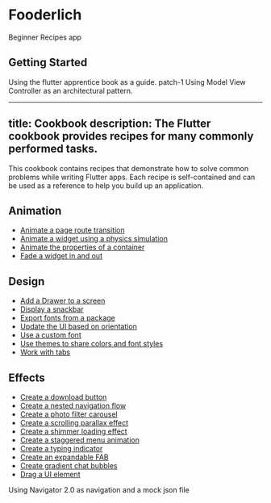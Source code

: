 # Fooderlich

 Beginner Recipes app 

## Getting Started 
Using the flutter apprentice book as a guide.
patch-1
Using Model View Controller as an architectural pattern. 

---
title: Cookbook
description: The Flutter cookbook provides recipes for many commonly performed tasks.
---

This cookbook contains recipes that demonstrate how to solve common problems 
while writing Flutter apps. Each recipe is self-contained and can be used as a
reference to help you build up an application.


## Animation
- [Animate a page route transition]({{site.url}}/cookbook/animation/page-route-animation)
- [Animate a widget using a physics simulation]({{site.url}}/cookbook/animation/physics-simulation)
- [Animate the properties of a container]({{site.url}}/cookbook/animation/animated-container)
- [Fade a widget in and out]({{site.url}}/cookbook/animation/opacity-animation)


## Design
- [Add a Drawer to a screen]({{site.url}}/cookbook/design/drawer)
- [Display a snackbar]({{site.url}}/cookbook/design/snackbars)
- [Export fonts from a package]({{site.url}}/cookbook/design/package-fonts)
- [Update the UI based on orientation]({{site.url}}/cookbook/design/orientation)
- [Use a custom font]({{site.url}}/cookbook/design/fonts)
- [Use themes to share colors and font styles]({{site.url}}/cookbook/design/themes)
- [Work with tabs]({{site.url}}/cookbook/design/tabs)


## Effects
- [Create a download button]({{site.url}}/cookbook/effects/download-button)
- [Create a nested navigation flow]({{site.url}}/cookbook/effects/nested-nav)
- [Create a photo filter carousel]({{site.url}}/cookbook/effects/photo-filter-carousel)
- [Create a scrolling parallax effect]({{site.url}}/cookbook/effects/parallax-scrolling)
- [Create a shimmer loading effect]({{site.url}}/cookbook/effects/shimmer-loading)
- [Create a staggered menu animation]({{site.url}}/cookbook/effects/staggered-menu-animation)
- [Create a typing indicator]({{site.url}}/cookbook/effects/typing-indicator)
- [Create an expandable FAB]({{site.url}}/cookbook/effects/expandable-fab)
- [Create gradient chat bubbles]({{site.url}}/cookbook/effects/gradient-bubbles)
- [Drag a UI element]({{site.url}}/cookbook/effects/drag-a-widget)

Using Navigator 2.0 as navigation and a mock json file


